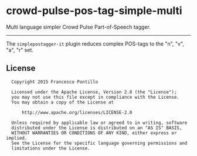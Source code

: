 crowd-pulse-pos-tag-simple-multi
================================

Multi language simpler Crowd Pulse Part-of-Speech tagger.

--------------------------------

The `simplepostagger-it` plugin reduces complex POS-tags to the "n", "v", "a", "r" set.

## License

```
  Copyright 2015 Francesco Pontillo

  Licensed under the Apache License, Version 2.0 (the "License");
  you may not use this file except in compliance with the License.
  You may obtain a copy of the License at

      http://www.apache.org/licenses/LICENSE-2.0

  Unless required by applicable law or agreed to in writing, software
  distributed under the License is distributed on an "AS IS" BASIS,
  WITHOUT WARRANTIES OR CONDITIONS OF ANY KIND, either express or implied.
  See the License for the specific language governing permissions and
  limitations under the License.

```